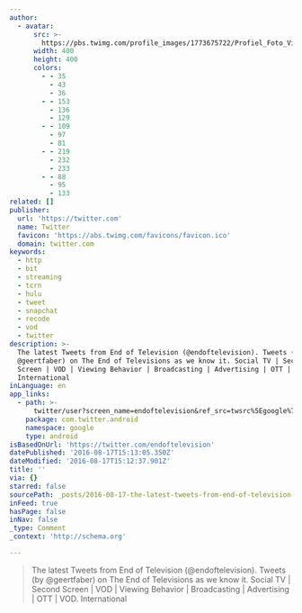 ```yaml
---
author:
  - avatar:
      src: >-
        https://pbs.twimg.com/profile_images/1773675722/Profiel_Foto_Vierkant_klein_400x400.jpg
      width: 400
      height: 400
      colors:
        - - 35
          - 43
          - 36
        - - 153
          - 136
          - 129
        - - 109
          - 97
          - 81
        - - 219
          - 232
          - 233
        - - 88
          - 95
          - 133
related: []
publisher:
  url: 'https://twitter.com'
  name: Twitter
  favicon: 'https://abs.twimg.com/favicons/favicon.ico'
  domain: twitter.com
keywords:
  - http
  - bit
  - streaming
  - tcrn
  - hulu
  - tweet
  - snapchat
  - recode
  - vod
  - twitter
description: >-
  The latest Tweets from End of Television (@endoftelevision). Tweets (by
  @geertfaber) on The End of Televisions as we know it. Social TV | Second
  Screen | VOD | Viewing Behavior | Broadcasting | Advertising | OTT | VOD.
  International
inLanguage: en
app_links:
  - path: >-
      twitter/user?screen_name=endoftelevision&ref_src=twsrc%5Egoogle%7Ctwcamp%5Eandroidseo%7Ctwgr%5Eprofile
    package: com.twitter.android
    namespace: google
    type: android
isBasedOnUrl: 'https://twitter.com/endoftelevision'
datePublished: '2016-08-17T15:13:05.350Z'
dateModified: '2016-08-17T15:12:37.901Z'
title: ''
via: {}
starred: false
sourcePath: _posts/2016-08-17-the-latest-tweets-from-end-of-television-endoftelevision.md
inFeed: true
hasPage: false
inNav: false
_type: Comment
_context: 'http://schema.org'

---
```

> The latest Tweets from End of Television (@endoftelevision). Tweets (by @geertfaber) on The End of Televisions as we know it. Social TV | Second Screen | VOD | Viewing Behavior | Broadcasting | Advertising | OTT | VOD. International